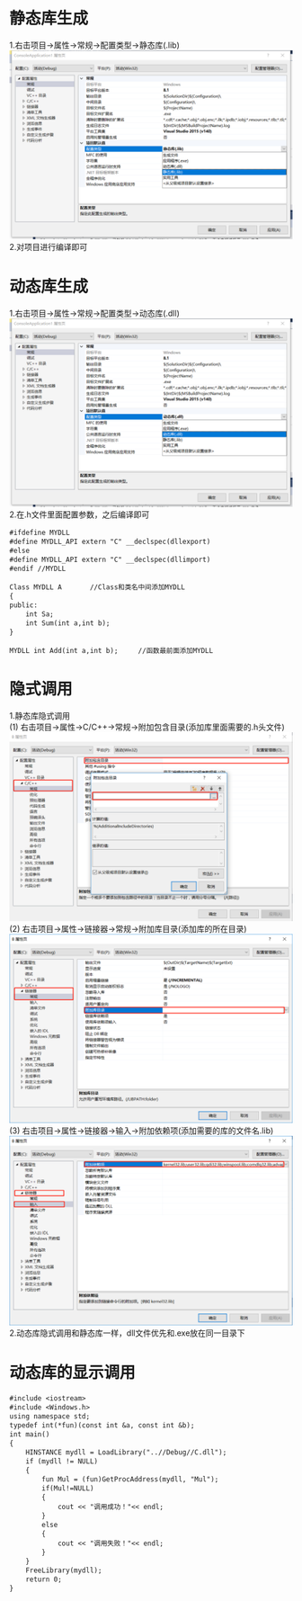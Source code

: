 # 静态库生成
1.右击项目->属性->常规->配置类型->静态库(.lib)  
![lib](./lib.png)  
2.对项目进行编译即可
# 动态库生成  
1.右击项目->属性->常规->配置类型->动态库(.dll)  
![dll](./dll.png)  
2.在.h文件里面配置参数，之后编译即可  
```
#ifdefine MYDLL
#define MYDLL_API extern "C" __declspec(dllexport)
#else
#define MYDLL_API extern "C" __declspec(dllimport)
#endif //MYDLL

Class MYDLL A       //Class和类名中间添加MYDLL
{
public:
    int Sa;
    int Sum(int a,int b);
}

MYDLL int Add(int a,int b);     //函数最前面添加MYDLL
```
# 隐式调用
1.静态库隐式调用  
(1) 右击项目->属性->C/C++->常规->附加包含目录(添加库里面需要的.h头文件)
![h](./配置头文件.png)  
(2) 右击项目->属性->链接器->常规->附加库目录(添加库的所在目录)  
![库目录](./库目录.png)  
(3) 右击项目->属性->链接器->输入->附加依赖项(添加需要的库的文件名.lib)
![lib文件](./lib文件.png)  
2.动态库隐式调用和静态库一样，dll文件优先和.exe放在同一目录下  
# 动态库的显示调用  
```
#include <iostream>
#include <Windows.h>
using namespace std;
typedef int(*fun)(const int &a, const int &b);
int main()
{
	HINSTANCE mydll = LoadLibrary("..//Debug//C.dll");
	if (mydll != NULL)
	{
		fun Mul = (fun)GetProcAddress(mydll, "Mul");
        if(Mul!=NULL)
        {
            cout << "调用成功！"<< endl;
        }
        else
        {
            cout << "调用失败！"<< endl;
        }
	}
	FreeLibrary(mydll);
    return 0;
}
```

